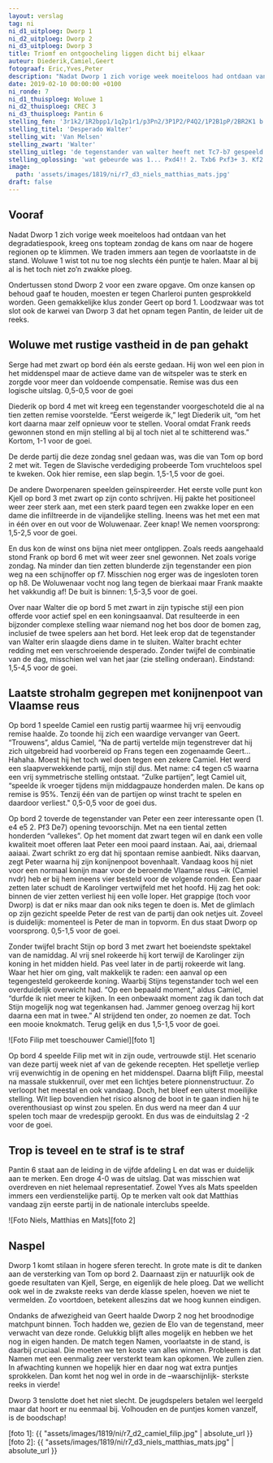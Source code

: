 ```yaml
---
layout: verslag
tag: ni
ni_d1_uitploeg: Dworp 1
ni_d2_uitploeg: Dworp 2
ni_d3_uitploeg: Dworp 3
title: Triomf en ontgoocheling liggen dicht bij elkaar
auteur: Diederik,Camiel,Geert
fotograaf: Eric,Yves,Peter
description: "Nadat Dworp 1 zich vorige week moeiteloos had ontdaan van het degradatiespook, kreeg ons topteam zondag de kans om naar de hogere regionen op te klimmen."
date: 2019-02-10 00:00:00 +0100
ni_ronde: 7
ni_d1_thuisploeg: Woluwe 1
ni_d2_thuisploeg: CREC 3
ni_d3_thuisploeg: Pantin 6
stelling_fen: '3r1k2/1R2bpp1/1q2p1r1/p3Pn2/3P1P2/P4Q2/1P2B1pP/2BR2K1 b - - 0 1'
stelling_titel: 'Desperado Walter'
stelling_wit: 'Van Melsen'
stelling_zwart: 'Walter'
stelling_uitleg: 'de tegenstander van walter heeft net Tc7-b7 gespeeld en hoopt een dikke vis te vangen: zwart verliest zijn dame, of niet?'
stelling_oplossing: 'wat gebeurde was 1... Pxd4!! 2. Txb6 Pxf3+ 3. Kf2 waarna het snel uit was door torenruil en promotie van de g-pion! de strafste verdediging voor wit na 1... Pxd4 moet ongetwijfeld zijn 2. Txd4 Dxd4+ 3. Le3 Lc5! 4. Tb3! Dd2!! 5. Lxc5+ Kg8 en wit kan de dreiging De1+ niet meer behoorlijk pareren!'
image:
  path: 'assets/images/1819/ni/r7_d3_niels_matthias_mats.jpg'
draft: false
---
```

## Vooraf

Nadat Dworp 1 zich vorige week moeiteloos had ontdaan van het degradatiespook, kreeg ons topteam zondag de kans om naar de hogere regionen op te klimmen. We traden immers aan tegen de voorlaatste in de stand. Woluwe 1 wist tot nu toe nog slechts één puntje te halen. Maar al bij al is het toch niet zo’n zwakke ploeg.

Ondertussen stond Dworp 2 voor een zware opgave. Om onze kansen op behoud gaaf te houden, moesten er tegen Charleroi punten gesprokkeld worden. Geen gemakkelijke klus zonder Geert op bord 1. Loodzwaar was tot slot ook de karwei van Dworp 3 dat het opnam tegen Pantin, de leider uit de reeks.<!--more-->

## Woluwe met rustige vastheid in de pan gehakt

Serge had met zwart op bord één als eerste gedaan. Hij won wel een pion in het middenspel maar de actieve dame van de witspeler was te sterk en zorgde voor meer dan voldoende compensatie. Remise was dus een logische uitslag. 0,5-0,5 voor de goei

Diederik op bord 4 met wit kreeg een tegenstander voorgeschoteld die al na tien zetten remise voorstelde. “Eerst weigerde ik,” legt Diederik uit, “om het kort daarna maar zelf opnieuw voor te stellen. Vooral omdat Frank reeds gewonnen stond en mijn stelling al bij al toch niet al te schitterend was.” Kortom, 1-1 voor de goei.

De derde partij die deze zondag snel gedaan was, was die van Tom op bord 2 met wit. Tegen de Slavische verdediging probeerde Tom vruchteloos spel te kweken. Ook hier remise, een slap begin. 1,5-1,5 voor de goei.

De andere Dworpenaren speelden geïnspireerder. Het eerste volle punt kon Kjell op bord 3 met zwart op zijn conto schrijven. Hij pakte het positioneel weer zeer sterk aan, met een sterk paard tegen een zwakke loper en een dame die infiltreerde in de vijandelijke stelling. Ineens was het met een mat in één over en out voor de Woluwenaar. Zeer knap! We nemen voorsprong: 1,5-2,5 voor de goei.

En dus kon de winst ons bijna niet meer ontglippen. Zoals reeds aangehaald stond Frank op bord 6 met wit weer zeer snel gewonnen. Net zoals vorige zondag. Na minder dan tien zetten blunderde zijn tegenstander een pion weg na een schijnoffer op f7. Misschien nog erger was de ingesloten toren op h8. De Woluwenaar vocht nog lang tegen de bierkaai maar Frank maakte het vakkundig af! De buit is binnen: 1,5-3,5 voor de goei.

Over naar Walter die op bord 5 met zwart in zijn typische stijl een pion offerde voor actief spel en een koningsaanval. Dat resulteerde in een bijzonder complexe stelling waar niemand nog het bos door de bomen zag, inclusief de twee spelers aan het bord. Het leek erop dat de tegenstander van Walter erin slaagde diens dame in te sluiten. Walter bracht echter redding met een verschroeiende desperado. Zonder twijfel de combinatie van de dag, misschien wel van het jaar (zie stelling onderaan). Eindstand: 1,5-4,5 voor de goei.

## Laatste strohalm gegrepen met konijnenpoot van Vlaamse reus

Op bord 1 speelde Camiel een rustig partij waarmee hij vrij eenvoudig remise haalde. Zo toonde hij zich een waardige vervanger van Geert. “Trouwens”, aldus Camiel, “Na de partij vertelde mijn tegenstrever dat hij zich uitgebreid had voorbereid op Frans tegen een zogenaamde Geert... Hahaha. Moest hij het toch wel doen tegen een zekere Camiel. Het werd een slaapverwekkende partij, mijn stijl dus. Met name: c4 tegen c5 waarna een vrij symmetrische stelling ontstaat. “Zulke partijen”, legt Camiel uit, “speelde ik vroeger tijdens mijn middagpauze honderden malen. De kans op remise is 95%. Tenzij één van de partijen op winst tracht te spelen en daardoor verliest." 0,5-0,5 voor de goei dus.

Op bord 2 toverde de tegenstander van Peter een zeer interessante open (1. e4 e5 2. Pf3 De7) opening tevoorschijn. Met na een tiental zetten honderden “vallekes”. Op het moment dat zwart tegen wil en dank een volle kwaliteit moet offeren laat Peter een mooi paard instaan. Aai, aai, driemaal aaiaai. Zwart schrikt zo erg dat hij spontaan remise aanbiedt. Niks daarvan, zegt Peter waarna hij zijn konijnenpoot bovenhaalt. Vandaag koos hij niet voor een normaal konijn maar voor de beroemde Vlaamse reus –ik (Camiel nvdr) heb er bij hem ineens vier besteld voor de volgende ronden. Een paar zetten later schudt de Karolinger vertwijfeld met het hoofd. Hij zag het ook: binnen de vier zetten verliest hij een volle loper. Het grappige (toch voor Dworp) is dat er niks maar dan ook niks tegen te doen is. Met de glimlach op zijn gezicht speelde Peter de rest van de partij dan ook netjes uit. Zoveel is duidelijk: momenteel is Peter de man in topvorm. En dus staat Dworp op voorsprong. 0,5-1,5 voor de goei.

Zonder twijfel bracht Stijn op bord 3 met zwart het boeiendste spektakel van de namiddag. Al vrij snel rokeerde hij kort terwijl de Karolinger zijn koning in het midden hield. Pas veel later in de partij rokeerde wit lang. Waar het hier om ging, valt makkelijk te raden: een aanval op een tegengesteld gerokeerde koning. Waarbij Stijns tegenstander toch wel een overduidelijk overwicht had. “Op een bepaald moment,” aldus Camiel, “durfde ik niet meer te kijken. In een onbewaakt moment zag ik dan toch dat Stijn mogelijk nog wat tegenkansen had. Jammer genoeg overzag hij kort daarna een mat in twee.” Al strijdend ten onder, zo noemen ze dat. Toch een mooie knokmatch. Terug gelijk en dus 1,5-1,5 voor de goei.

![Foto Filip met toeschouwer Camiel][foto 1]

Op bord 4 speelde Filip met wit in zijn oude, vertrouwde stijl. Het scenario van deze partij week niet af van de gekende recepten. Het spelletje verliep vrij evenwichtig in de opening en het middenspel. Daarna blijft Filip, meestal na massale stukkenruil, over met een lichtjes betere pionnenstructuur. Zo verloopt het meestal en ook vandaag. Doch, het bleef een uiterst moeilijke stelling. Wit liep bovendien het risico alsnog de boot in te gaan indien hij te overenthousiast op winst zou spelen. En dus werd na meer dan 4 uur spelen toch maar de vredespijp gerookt. En dus was de einduitslag 2 -2 voor de goei.

## Trop is teveel en te straf is te straf

Pantin 6 staat aan de leiding in de vijfde afdeling L en dat was er duidelijk aan te merken. Een droge 4-0 was de uitslag. Dat was misschien wat overdreven en niet helemaal representatief. Zowel Yves als Mats speelden immers een verdienstelijke partij. Op te merken valt ook dat Matthias vandaag zijn eerste partij in de nationale interclubs speelde.

![Foto Niels, Matthias en Mats][foto 2]

## Naspel

Dworp 1 komt stilaan in hogere sferen terecht. In grote mate is dit te danken aan de versterking van Tom op bord 2. Daarnaast zijn er natuurlijk ook de goede resultaten van Kjell, Serge, en eigenlijk de hele ploeg. Dat we wellicht ook wel in de zwakste reeks van derde klasse spelen, hoeven we niet te vermelden. Zo voortdoen, betekent alleszins dat we hoog kunnen eindigen.

Ondanks de afwezigheid van Geert haalde Dworp 2 nog het broodnodige matchpunt binnen. Toch hadden we, gezien de Elo van de tegenstand, meer verwacht van deze ronde. Gelukkig blijft alles mogelijk en hebben we het nog in eigen handen. De match tegen Namen, voorlaatste in de stand, is daarbij cruciaal. Die moeten we ten koste van alles winnen. Probleem is dat Namen met een eenmalig zeer versterkt team kan opkomen. We zullen zien. In afwachting kunnen we hopelijk hier en daar nog wat extra puntjes sprokkelen. Dan komt het nog wel in orde in de –waarschijnlijk- sterkste reeks in vierde!

Dworp 3 tenslotte doet het niet slecht. De jeugdspelers betalen wel leergeld maar dat hoort er nu eenmaal bij. Volhouden en de puntjes komen vanzelf, is de boodschap!

[foto 1]: {{ "assets/images/1819/ni/r7_d2_camiel_filip.jpg" | absolute_url }}
[foto 2]: {{ "assets/images/1819/ni/r7_d3_niels_matthias_mats.jpg" | absolute_url }}
